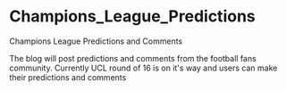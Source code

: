 # Champions_League_Predictions
Champions League Predictions and Comments

The blog will post predictions and comments from the football fans community.
Currently UCL round of 16 is on it's way and users can make their predictions and comments
